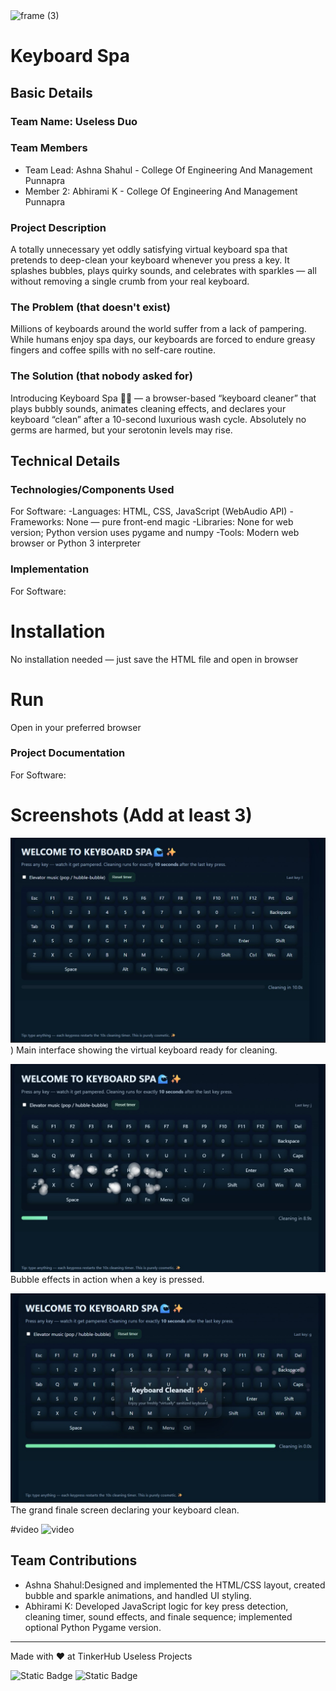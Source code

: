 <img width="3188" height="1202" alt="frame (3)" src="https://github.com/user-attachments/assets/517ad8e9-ad22-457d-9538-a9e62d137cd7" />


# Keyboard Spa 


## Basic Details
### Team Name: Useless Duo


### Team Members
- Team Lead: Ashna Shahul - College Of Engineering And Management Punnapra
- Member 2:  Abhirami K - College Of Engineering And Management Punnapra

### Project Description
A totally unnecessary yet oddly satisfying virtual keyboard spa that pretends to deep-clean your keyboard whenever you press a key. It splashes bubbles, plays quirky sounds, and celebrates with sparkles — all without removing a single crumb from your real keyboard.

### The Problem (that doesn't exist)
Millions of keyboards around the world suffer from a lack of pampering. While humans enjoy spa days, our keyboards are forced to endure greasy fingers and coffee spills with no self-care routine.

### The Solution (that nobody asked for)
Introducing Keyboard Spa 🌊✨ — a browser-based “keyboard cleaner” that plays bubbly sounds, animates cleaning effects, and declares your keyboard “clean” after a 10-second luxurious wash cycle. Absolutely no germs are harmed, but your serotonin levels may rise.

## Technical Details
### Technologies/Components Used
For Software:
-Languages: HTML, CSS, JavaScript (WebAudio API)
-Frameworks: None — pure front-end magic
-Libraries: None for web version; Python version uses pygame and numpy
-Tools: Modern web browser or Python 3 interpreter


### Implementation
For Software:
# Installation
No installation needed — just save the HTML file and open in browser

# Run
Open in your preferred browser

### Project Documentation
For Software:

# Screenshots (Add at least 3)
![Screenshot1](https://github.com/Ashnashahul/keyboardspaa/blob/main/1.jpeg))
Main interface showing the virtual keyboard ready for cleaning.

![Screenshot2](https://github.com/Ashnashahul/keyboardspaa/blob/main/2.jpeg)
Bubble effects in action when a key is pressed.

![Screenshot3](https://github.com/Ashnashahul/keyboardspaa/blob/main/3.jpeg)
The grand finale screen declaring your keyboard clean.

#video
![video](https://www.loom.com/share/73477bea3b0540f2860bf60e0bd6b1b3?sid=e2db0446-4b54-40c8-b745-3984554ae3cf4)


## Team Contributions
- Ashna Shahul:Designed and implemented the HTML/CSS layout, created bubble and sparkle animations, and handled UI styling.
- Abhirami K: Developed JavaScript logic for key press detection, cleaning timer, sound effects, and finale sequence; implemented optional Python Pygame version.


---
Made with ❤️ at TinkerHub Useless Projects 

![Static Badge](https://img.shields.io/badge/TinkerHub-24?color=%23000000&link=https%3A%2F%2Fwww.tinkerhub.org%2F)
![Static Badge](https://img.shields.io/badge/UselessProjects--25-25?link=https%3A%2F%2Fwww.tinkerhub.org%2Fevents%2FQ2Q1TQKX6Q%2FUseless%2520Projects)


